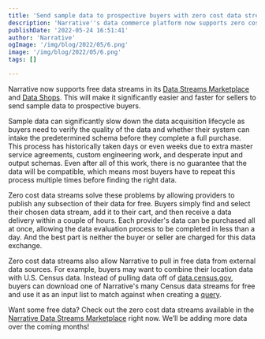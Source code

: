 ```yaml
---
title: 'Send sample data to prospective buyers with zero cost data streams'
description: 'Narrative''s data commerce platform now supports zero cost data streams in its Data Streams Marketplace and third-party Data Shops. '
publishDate: '2022-05-24 16:51:41'
author: 'Narrative'
ogImage: '/img/blog/2022/05/6.png'
image: '/img/blog/2022/05/6.png'
tags: []

---
```

Narrative now supports free data streams in its [Data Streams Marketplace](https://www.narrative.io/data-marketplace) and [Data Shops](https://www.narrative.io/data-shops). This will make it significantly easier and faster for sellers to send sample data to prospective buyers.

Sample data can significantly slow down the data acquisition lifecycle as buyers need to verify the quality of the data and whether their system can intake the predetermined schema before they complete a full purchase. This process has historically taken days or even weeks due to extra master service agreements, custom engineering work, and desperate input and output schemas. Even after all of this work, there is no guarantee that the data will be compatible, which means most buyers have to repeat this process multiple times before finding the right data.

Zero cost data streams solve these problems by allowing providers to publish any subsection of their data for free. Buyers simply find and select their chosen data stream, add it to their cart, and then receive a data delivery within a couple of hours. Each provider's data can be purchased all at once, allowing the data evaluation process to be completed in less than a day. And the best part is neither the buyer or seller are charged for this data exchange.

Zero cost data streams also allow Narrative to pull in free data from external data sources. For example, buyers may want to combine their location data with U.S. Census data. Instead of pulling data off of [data.census.gov](http://data.census.gov/), buyers can download one of Narrative's many Census data streams for free and use it as an input list to match against when creating a [query](/products/query-builder).

Want some free data? Check out the zero cost data streams available in the [Narrative Data Streams Marketplace](https://www.narrative.io/data-marketplace) right now. We’ll be adding more data over the coming months!
